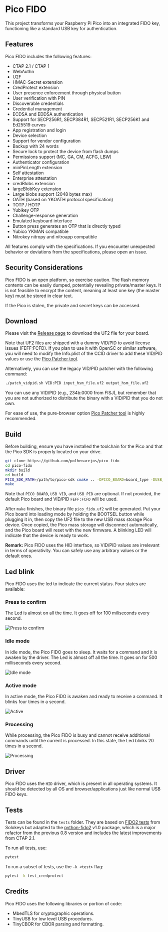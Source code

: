 # Pico FIDO
This project transforms your Raspberry Pi Pico into an integrated FIDO key, functioning like a standard USB key for authentication.

## Features
Pico FIDO includes the following features:

- CTAP 2.1 / CTAP 1
- WebAuthn
- U2F
- HMAC-Secret extension
- CredProtect extension
- User presence enforcement through physical button
- User verification with PIN
- Discoverable credentials
- Credential management
- ECDSA and EDDSA authentication
- Support for SECP256R1, SECP384R1, SECP521R1, SECP256K1 and Ed25519 curves
- App registration and login
- Device selection
- Support for vendor configuration
- Backup with 24 words
- Secure lock to protect the device from flash dumps
- Permissions support (MC, GA, CM, ACFG, LBW)
- Authenticator configuration
- minPinLength extension
- Self attestation
- Enterprise attestation
- credBlobs extension
- largeBlobKey extension
- Large blobs support (2048 bytes max)
- OATH (based on YKOATH protocol specification)
- TOTP / HOTP
- Yubikey OTP
- Challenge-response generation
- Emulated keyboard interface
- Button press generates an OTP that is directly typed
- Yubico YKMAN compatible
- Nitrokey nitropy and nitroapp compatible

All features comply with the specifications. If you encounter unexpected behavior or deviations from the specifications, please open an issue.

## Security Considerations

Pico FIDO is an open platform, so exercise caution. The flash memory contents can be easily dumped, potentially revealing private/master keys. It is not feasible to encrypt the content, meaning at least one key (the master key) must be stored in clear text.

If the Pico is stolen, the private and secret keys can be accessed.

## Download
Please visit the [Release page](https://github.com/polhenarejos/pico-fido/releases "Release page") to download the UF2 file for your board.

Note that UF2 files are shipped with a dummy VID/PID to avoid license issues (FEFF:FCFD). If you plan to use it with OpenSC or similar software, you will need to modify the Info.plist of the CCID driver to add these VID/PID values or use the [Pico Patcher tool](https://www.picokeys.com/pico-patcher/).

Alternatively, you can use the legacy VID/PID patcher with the following command:
```sh
./patch_vidpid.sh VID:PID input_hsm_file.uf2 output_hsm_file.uf2
```
You can use any VID/PID (e.g., 234b:0000 from FISJ), but remember that you are not authorized to distribute the binary with a VID/PID that you do not own.

For ease of use, the pure-browser option [Pico Patcher tool](https://www.picokeys.com/pico-patcher/) is highly recommended.

## Build
Before building, ensure you have installed the toolchain for the Pico and that the Pico SDK is properly located on your drive.

```sh
git clone https://github.com/polhenarejos/pico-fido
cd pico-fido
mkdir build
cd build
PICO_SDK_PATH=/path/to/pico-sdk cmake .. -DPICO_BOARD=board_type -DUSB_VID=0x1234 -DUSB_PID=0x5678
make
```

Note that `PICO_BOARD`, `USB_VID`, and `USB_PID` are optional. If not provided, the default Pico board and VID/PID `FEFF:FCFD` will be used.

After `make` finishes, the binary file `pico_fido.uf2` will be generated. Put your Pico board into loading mode by holding the BOOTSEL button while plugging it in, then copy the UF2 file to the new USB mass storage Pico device. Once copied, the Pico mass storage will disconnect automatically, and the Pico board will reset with the new firmware. A blinking LED will indicate that the device is ready to work.

**Remark:** Pico FIDO uses the HID interface, so VID/PID values are irrelevant in terms of operativity. You can safely use any arbitrary values or the default ones.

## Led blink
Pico FIDO uses the led to indicate the current status. Four states are available:
### Press to confirm
The Led is almost on all the time. It goes off for 100 miliseconds every second.

![Press to confirm](https://user-images.githubusercontent.com/55573252/162008917-6a730eac-396c-44cc-890e-802294be30a3.gif)

### Idle mode
In idle mode, the Pico FIDO goes to sleep. It waits for a command and it is awaken by the driver. The Led is almost off all the time. It goes on for 500 milliseconds every second.

![Idle mode](https://user-images.githubusercontent.com/55573252/162008980-d5a5caad-072e-400c-98e3-2c606b4b2af9.gif)

### Active mode
In active mode, the Pico FIDO is awaken and ready to receive a command. It blinks four times in a second.

![Active](https://user-images.githubusercontent.com/55573252/162008997-1ea8cd7e-5384-4893-9dcb-b473153fc375.gif)

### Processing
While processing, the Pico FIDO is busy and cannot receive additional commands until the current is processed. In this state, the Led blinks 20 times in a second.

![Processing](https://user-images.githubusercontent.com/55573252/162009007-df45111e-2473-4a92-97c5-15c3cd19babd.gif)

## Driver

Pico FIDO uses the `HID` driver, which is present in all operating systems. It should be detected by all OS and browser/applications just like normal USB FIDO keys.

## Tests

Tests can be found in the `tests` folder. They are based on [FIDO2 tests](https://github.com/solokeys/fido2-tests "FIDO2 tests") from Solokeys but adapted to the [python-fido2](https://github.com/Yubico/python-fido2 "python-fido2") v1.0 package, which is a major refactor from the previous 0.8 version and includes the latest improvements from CTAP 2.1.

To run all tests, use:

```sh
pytest
```

To run a subset of tests, use the `-k <test>` flag:

```sh
pytest -k test_credprotect
```

## Credits
Pico FIDO uses the following libraries or portion of code:
- MbedTLS for cryptographic operations.
- TinyUSB for low level USB procedures.
- TinyCBOR for CBOR parsing and formatting.
